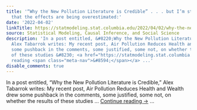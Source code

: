 ```yaml
---
title: '“Why the New Pollution Literature is Credible” . . . but I’m still guessing
  that the effects are being overestimated:'
date: '2022-04-02'
linkTitle: https://statmodeling.stat.columbia.edu/2022/04/02/why-the-new-pollution-literature-is-credible-but-im-still-guessing-that-the-effects-are-being-overestimated/
source: Statistical Modeling, Causal Inference, and Social Science
description: 'In a post entitled, &#8220;Why the New Pollution Literature is Credible,&#8221;
  Alex Tabarrok writes: My recent post, Air Pollution Reduces Health and Wealth drew
  some pushback in the comments, some justified, some not, on whether the results
  of these studies &#8230; <a href="https://statmodeling.stat.columbia.edu/2022/04/02/why-the-new-pollution-literature-is-credible-but-im-still-guessing-that-the-effects-are-being-overestimated/">Continue
  reading <span class="meta-nav">&#8594;</span></a> ...'
disable_comments: true
---
```

In a post entitled, &#8220;Why the New Pollution Literature is Credible,&#8221; Alex Tabarrok writes: My recent post, Air Pollution Reduces Health and Wealth drew some pushback in the comments, some justified, some not, on whether the results of these studies &#8230; <a href="https://statmodeling.stat.columbia.edu/2022/04/02/why-the-new-pollution-literature-is-credible-but-im-still-guessing-that-the-effects-are-being-overestimated/">Continue reading <span class="meta-nav">&#8594;</span></a> ...